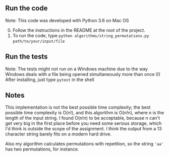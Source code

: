 ## Run the code
Note: This code was developed with Python 3.6 on Mac OS

0) Follow the instructions in the README at the root of the project.
1) To run the code, type `python algorithms/string_permutations.py` `path/to/your/input/file`
## Run the tests
Note: The tests might not run on a Windows machine due to the way Windows deals with a file being opened simultaneously more than once
0) After installing, just type `pytest` in the shell
## Notes
This implementation is not the best possible time complexity; the best possible time complexity is O(n!), and this algorithm is O(n!n), where n is the length of the input string. I found O(n!n) to be acceptable, because n can't get very big in the first place before you need some serious storage, which I'd think is outside the scope of the assignment. I think the output from a 13 character string barely fits on a modern hard drive.

Also my algorithm calculates permutations with repetition, so the string `'aa'` has two permutations, for instance.